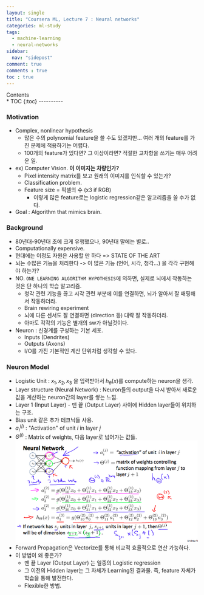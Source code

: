 ```yaml
---
layout: single
title: "Coursera ML, Lecture 7 : Neural networks"
categories: ml-study
tags:
  - machine-learning
  - neural-networks
sidebar:
  nav: "sidepost"
comment: true
comments : true
toc : true
---
```

<div id="toc">
Contents
</div>
* TOC
{:toc}
----------

### Motivation 
- Complex, nonlinear hypothesis
  - 많은 수의 polynomial feature을 쓸 수도 있겠지만... 여러 개의 feature를 가진 문제에 적용하기는 어렵다.
  - 100개의 feature가 있다면? 그 이상이라면? 적절한 고차항을 쓰기는 매우 어려운 일. 
- ex) Computer Vision. **이 이미지는 차량인가?**
  - Pixel intensity matrix를 보고 원래의 이미지를 인식할 수 있는가?
  - Classification problem.
  - Feature size = 픽셀의 수 (x3 if RGB)
    - 이렇게 많은 feature로는 logistic regression같은 알고리즘을 쓸 수가 없다.
- Goal : Algorithm that mimics brain.

### Background 
- 80년대-90년대 초에 크게 유행했으나, 90년대 말에는 별로..
- Computationally expensive.
- 현대에는 이정도 자원은 사용할 만 하다 => STATE OF THE ART
- 뇌는 수많은 기능을 처리한다 -> 이 많은 기능 (언어, 시각, 청각...) 을 각각 구현해야 하는가?
- NO. `ONE LEARNING ALGORITHM HYPOTHESIS`에 의하면, 실제로 뇌에서 작동하는 것은 단 하나의 학습 알고리즘.
  - 청각 관련 기능을 끊고 시각 관련 부분에 이를 연결하면, 뇌가 알아서 잘 매핑해서 작동하더라.
  - Brain rewiring experiment
  - 뇌에 다른 센서도 잘 연결하면 (direction 등) 대략 잘 작동하더라.
  - 아마도 각각의 기능은 별개의 sw가 아닐것이다.
- Neuron : 신경계를 구성하는 기본 세포. 
  - Inputs (Dendrites)
  - Outputs (Axons)
  - I/O를 가진 기본적인 계산 단위처럼 생각할 수 있다.

### Neuron Model
- Logistic Unit : $x_1, x_2, x_3$ 을 입력받아서 $h_\theta(x)$를 compute하는 neuron을 생각.
- Layer structure (Neural Network) : Neuron들의 output을 다시 받아서 새로운 값을 계산하는 neuron간의 layer를 쌓는 느낌.
- Layer 1 (Input Layer) - 맨 끝 (Output Layer) 사이에 Hidden layer들이 위치하는 구조.
- Bias unit 같은 추가 테크닉들 사용.
- $a_i^{(j)}$ : "Activation" of unit $i$ in layer $j$ 
- $\Theta^(j)$ : Matrix of weights, 다음 layer로 넘어가는 값들.  <br/>
  ![picture 1](../../images/604f33448a52a8789feb7a13bf3141a4fad0ac1759963e4497c23feeffe8c7f4.png)  
- Forward Propagation은 Vectorize를 통해 비교적 효율적으로 연산 가능하다.
- 이 방법이 왜 좋은가?
  - 맨 끝 Layer (Output Layer) 는 일종의 Logistic regression
  - 그 이전의 Hidden layer는 그 자체가 Learning된 결과물. 즉, feature 자체가 학습을 통해 발전한다.
  - Flexible한 방법.